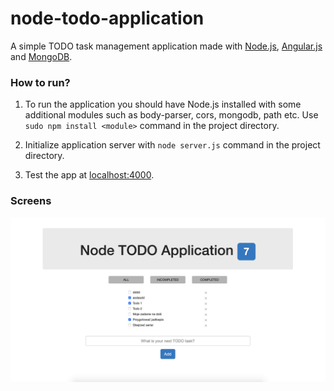 # node-todo-application
A simple TODO task management application made with [Node.js](https://nodejs.org/en/), [Angular.js](https://angularjs.org) and [MongoDB](https://www.mongodb.com).

### How to run?

1. To run the application you should have Node.js installed with some additional modules such as body-parser, cors, mongodb, path etc.  Use ```sudo npm install <module>``` command in the project directory.

2. Initialize application server with ```node server.js``` command in the project directory.

3. Test the app at [localhost:4000](http://localhost:4000).

### Screens

![Node TODO App](screen.png)
